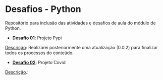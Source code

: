 

# Desafios - Python

Repositório para inclusão das atividades e desafios de aula do módulo de Python.

- **<u>Desafio 01</u>**: Projeto Pypi

<u>Descrição</u>: Realizarei posteriormente uma atualização (0.0.2) para finalizar todos os processos do conteúdo.

- **<u>Desafio 02</u>**: Projeto Covid 

<u>Descrição</u>.: